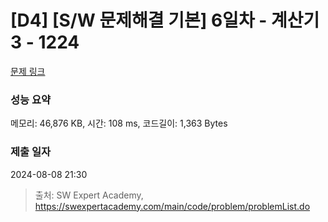 # [D4] [S/W 문제해결 기본] 6일차 - 계산기3 - 1224 

[문제 링크](https://swexpertacademy.com/main/code/problem/problemDetail.do?contestProbId=AV14tDX6AFgCFAYD) 

### 성능 요약

메모리: 46,876 KB, 시간: 108 ms, 코드길이: 1,363 Bytes

### 제출 일자

2024-08-08 21:30



> 출처: SW Expert Academy, https://swexpertacademy.com/main/code/problem/problemList.do
